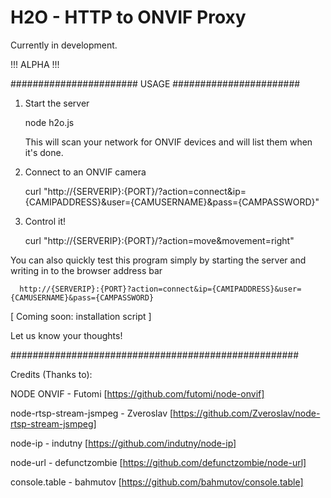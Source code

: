 # H2O - HTTP to ONVIF Proxy

Currently in development.

!!! ALPHA !!! 

####################### USAGE #######################

1. Start the server

      node h2o.js
      
   This will scan your network for ONVIF devices and will list them when it's done.
      
2. Connect to an ONVIF camera

      curl "http://{SERVERIP}:{PORT}/?action=connect&ip={CAMIPADDRESS}&user={CAMUSERNAME}&pass={CAMPASSWORD}"
      
3. Control it!

      curl "http://{SERVERIP}:{PORT}/?action=move&movement=right"
      
You can also quickly test this program simply by starting the server and writing in to the browser address bar

      http://{SERVERIP}:{PORT}?action=connect&ip={CAMIPADDRESS}&user={CAMUSERNAME}&pass={CAMPASSWORD}

[ Coming soon: installation script ]

Let us know your thoughts!

####################################################

Credits (Thanks to):

NODE ONVIF - Futomi 
[https://github.com/futomi/node-onvif]

node-rtsp-stream-jsmpeg - Zveroslav 
[https://github.com/Zveroslav/node-rtsp-stream-jsmpeg]

node-ip - indutny 
[https://github.com/indutny/node-ip]

node-url - defunctzombie 
[https://github.com/defunctzombie/node-url]

console.table - bahmutov 
[https://github.com/bahmutov/console.table]
